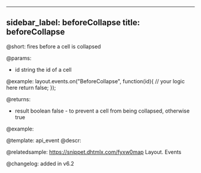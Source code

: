 
---
sidebar_label: beforeCollapse
title: beforeCollapse
---          

@short: fires before a cell is collapsed

@params:
- id		string		the id of a cell


@example:
layout.events.on("BeforeCollapse", function(id){
	// your logic here
    return false;
});

@returns:
- result	boolean		false - to prevent a cell from being collapsed, otherwise true



@example:



@template: api_event
@descr:

@relatedsample: https://snippet.dhtmlx.com/fyxw0map	Layout. Events

@changelog:
added in v6.2

